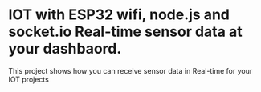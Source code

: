 # IOT with ESP32 wifi, node.js and socket.io Real-time sensor data at your dashbaord.
This project shows how you can receive sensor data in Real-time for your IOT projects
